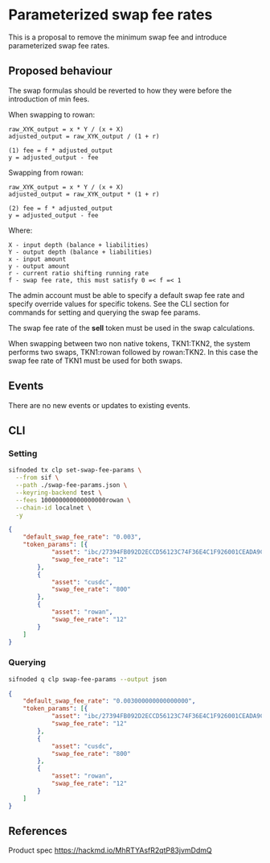 # Parameterized swap fee rates

This is a proposal to remove the minimum swap fee and introduce parameterized swap fee rates.

## Proposed behaviour

The swap formulas should be reverted to how they were before the introduction of min fees.

When swapping to rowan:

```
raw_XYK_output = x * Y / (x + X)
adjusted_output = raw_XYK_output / (1 + r)

(1) fee = f * adjusted_output
y = adjusted_output - fee
```

Swapping from rowan:

```
raw_XYK_output = x * Y / (x + X)
adjusted_output = raw_XYK_output * (1 + r)

(2) fee = f * adjusted_output
y = adjusted_output - fee
```

Where:

```
X - input depth (balance + liabilities)
Y - output depth (balance + liabilities)
x - input amount
y - output amount
r - current ratio shifting running rate
f - swap fee rate, this must satisfy 0 =< f =< 1
```

The admin account must be able to specify a default swap fee rate and specify override values for specific tokens. See the CLI section for commands for setting and querying the swap fee params.

The swap fee rate of the **sell** token must be used in the swap calculations.

When swapping between two non native tokens, TKN1:TKN2, the system performs two swaps, TKN1:rowan followed by rowan:TKN2. In this case the swap fee rate of TKN1 must be used for both swaps.

## Events

There are no new events or updates to existing events.

## CLI

### Setting

```bash
sifnoded tx clp set-swap-fee-params \
  --from sif \
  --path ./swap-fee-params.json \
  --keyring-backend test \
  --fees 100000000000000000rowan \
  --chain-id localnet \
  -y
```

```json
{
	"default_swap_fee_rate": "0.003",
	"token_params": [{
			"asset": "ibc/27394FB092D2ECCD56123C74F36E4C1F926001CEADA9CA97EA622B25F41E5EB2",
			"swap_fee_rate": "12"
		},
		{
			"asset": "cusdc",
			"swap_fee_rate": "800"
		},
		{
			"asset": "rowan",
			"swap_fee_rate": "12"
		}
	]
}
```

### Querying

```bash
sifnoded q clp swap-fee-params --output json
```

```json
{
	"default_swap_fee_rate": "0.003000000000000000",
	"token_params": [{
			"asset": "ibc/27394FB092D2ECCD56123C74F36E4C1F926001CEADA9CA97EA622B25F41E5EB2",
			"swap_fee_rate": "12"
		},
		{
			"asset": "cusdc",
			"swap_fee_rate": "800"
		},
		{
			"asset": "rowan",
			"swap_fee_rate": "12"
		}
	]
}
```

## References

Product spec https://hackmd.io/MhRTYAsfR2qtP83jvmDdmQ
